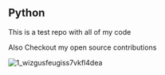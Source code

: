 ## Python

This is a test repo with all of my code

Also Checkout my open source contributions

![1_wizgusfeugiss7vkfl4dea](https://user-images.githubusercontent.com/36649901/46576944-2e19d880-c9a6-11e8-916d-3eaf2bb49284.jpeg)

